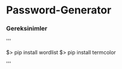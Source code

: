 # Password-Generator

### Gereksinimler

'''

 $> pip install wordlist 
 $> pip install termcolor
 
'''
